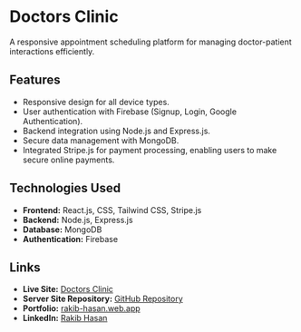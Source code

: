 # Doctors Clinic

A responsive appointment scheduling platform for managing doctor-patient interactions efficiently.

## **Features**

- Responsive design for all device types.
- User authentication with Firebase (Signup, Login, Google Authentication).
- Backend integration using Node.js and Express.js.
- Secure data management with MongoDB.
- Integrated Stripe.js for payment processing, enabling users to make secure online payments.

## **Technologies Used**

- **Frontend:** React.js, CSS, Tailwind CSS, Stripe.js
- **Backend:** Node.js, Express.js
- **Database:** MongoDB
- **Authentication:** Firebase

## **Links**

- **Live Site:** [Doctors Clinic](https://doctors-clinic-18d18.web.app)
- **Server Site Repository:** [GitHub Repository](https://github.com/rakibwebdev23/doctors-clinic-server)
- **Portfolio:** [rakib-hasan.web.app](https://rakib-hasan-eb93b.web.app)
- **LinkedIn:** [Rakib Hasan](https://www.linkedin.com/in/md-rakib-hasan-0606b933a)